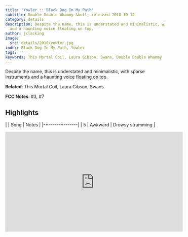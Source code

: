 ```yaml
---
title: 'Yowler :: Black Dog In My Path'
subtitle: Double Double Whammy &bull; released 2018-10-12
category: details
description: Despite the name, this is understated and minimalistic, with sparse instruments
  and a haunting voice floating on top.
author: jclacking
image:
  src: details/2018/yowler.jpg
index: Black Dog In My Path, Yowler
tags: ''
keywords: This Mortal Coil, Laura Gibson, Swans, Double Double Whammy
---
```

Despite the name, this is understated and minimalistic, with sparse instruments and a haunting voice floating on top.<!--more-->

**Related**: This Mortal Coil, Laura Gibson, Swans

**FCC Notes**: #3, #7

## Highlights

| | Song | Notes |
|-+------+-------|
| 5 | Awkward | Drowsy strumming |

<div class="tlo-detail-video"><iframe width="560" height="315" src="https://www.youtube.com/embed/k4ePufU0Gi0" frameborder="0" allow="autoplay; encrypted-media" allowfullscreen></iframe></div>

